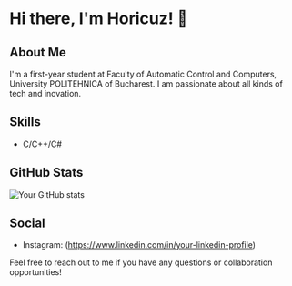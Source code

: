 # Hi there, I'm Horicuz! 👋

## About Me
I'm a first-year student at Faculty of Automatic Control and Computers, University POLITEHNICA of Bucharest. I am passionate about all kinds of tech and inovation.

## Skills
- C/C++/C#

## GitHub Stats
![Your GitHub stats](https://github-readme-stats.vercel.app/api?username=your-username&show_icons=true&theme=radical)

## Social
- Instagram: (https://www.linkedin.com/in/your-linkedin-profile)

Feel free to reach out to me if you have any questions or collaboration opportunities!
